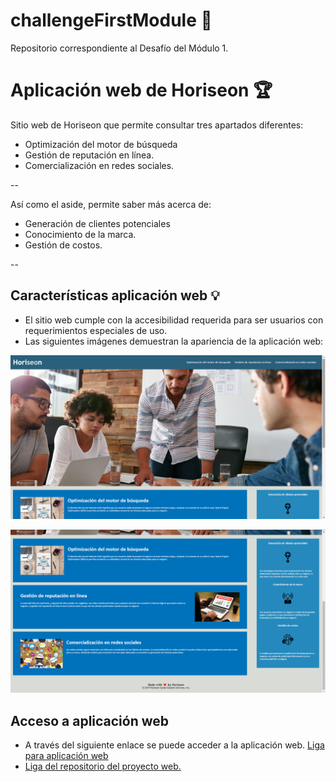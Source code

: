 # challengeFirstModule 🐛  
Repositorio correspondiente al Desafío del Módulo 1. 

# Aplicación web de Horiseon 🏆
Sitio web de Horiseon que permite consultar tres apartados diferentes: 
* Optimización del motor de búsqueda
* Gestión de reputación en línea. 
* Comercialización en redes sociales. 

--

Así como el aside, permite saber más acerca de:
* Generación de clientes potenciales 
* Conocimiento de la marca. 
* Gestión de costos. 

--
## Características aplicación web 💡
* El sitio web cumple con la accesibilidad requerida para ser usuarios con requerimientos especiales de uso. 
* Las siguientes imágenes demuestran la apariencia de la aplicación web:

![Primera imagen de apariencia sitio web](./assets/images/01-web-site-horiseon.png)

![Segunda imagen de apariencia sitio web](./assets/images/02-web-site-horiseon.png)

## Acceso a aplicación web
* A través del siguiente enlace se puede acceder a la aplicación web.
[Liga para aplicación web](https://carlosgortiz.github.io/challengeFirstModule/)
* [Liga del repositorio del proyecto web.](https://github.com/carlosgortiz/challengeFirstModule)